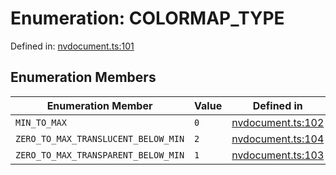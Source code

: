# Enumeration: COLORMAP_TYPE

Defined in: [nvdocument.ts:101](https://github.com/thewtex/niivue/blob/main/packages/niivue/src/nvdocument.ts#L101)

## Enumeration Members

| Enumeration Member                                                                 | Value | Defined in                                                                                              |
| ---------------------------------------------------------------------------------- | ----- | ------------------------------------------------------------------------------------------------------- |
| <a id="min_to_max"></a> `MIN_TO_MAX`                                               | `0`   | [nvdocument.ts:102](https://github.com/thewtex/niivue/blob/main/packages/niivue/src/nvdocument.ts#L102) |
| <a id="zero_to_max_translucent_below_min"></a> `ZERO_TO_MAX_TRANSLUCENT_BELOW_MIN` | `2`   | [nvdocument.ts:104](https://github.com/thewtex/niivue/blob/main/packages/niivue/src/nvdocument.ts#L104) |
| <a id="zero_to_max_transparent_below_min"></a> `ZERO_TO_MAX_TRANSPARENT_BELOW_MIN` | `1`   | [nvdocument.ts:103](https://github.com/thewtex/niivue/blob/main/packages/niivue/src/nvdocument.ts#L103) |
